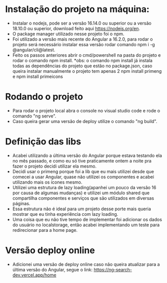 # Instalação do projeto na máquina:
 - Instalar o nodejs, pode ser a versão 16.14.0 ou superior ou a versão 18.10.0 ou superior, download feito aqui https://nodejs.org/en.
 - O package manager utilizado nesse projeto foi o npm.
 - Foi utilizado a versão mais recente do Angular a 16.2.0, para rodar o projeto será necessário instalar essa versão rodar comando npm i -g @angular/cli@latest.
 - Feito os passos anteriores abrir o cmd/powershell na pasta do projeto e rodar o comando npm install.
 *obs: o comando npm install já instala todas as dependências do projeto que estão no package.json, caso queira instalar manualmente o projeto tem apenas 2
 npm install primeng e npm install primeicons
 
# Rodando o projeto
 - Para rodar o projeto local abra o console no visual studio code e rode o comando "ng serve".
 - Caso queira gerar uma versão de deploy utilize o comando "ng build".

# Definição das libs
 - Acabei utilizando a última versão do Angular porque estava testando ela no mês passado, e como eu só tive praticamente ontem a noite pra fazer o projeto decidi utilizar ela mesmo.
 - Decidi usar o primeng porque foi a lib que eu mais utilizei desde que comecei a usar Angular, quase não utilizei os componentes e acabei utilizando mais os ícones mesmo.
 - Utilizei uma estrutura de lazy loading(apanhei um pouco da versão 16 por causa de algumas mudanças) e utilizei um módulo shared que compartilha componentes e serviços
 que são utilizados em diversas páginas.
 - Essa estrutura não é ideal para um projeto desse porte mais queria mostrar que eu tinha experiência com lazy loading.
 - Uma coisa que eu não tive tempo de implementar foi adicionar os dados do usuário no localstorage, então acabei implementando um teste para redirecionar para a home page.


# Versão deploy online
 - Adicionei uma versão de deploy online caso não queira atualizar para a última versão do Angular, segue o link: https://ng-search-dev.vercel.app/home
